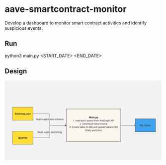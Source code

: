 # aave-smartcontract-monitor
Develop a dashboard to monitor smart contract activities and identify suspicious events.

## Run
python3 main.py <START_DATE> <END_DATE>

## Design
![design](design.jpg)
